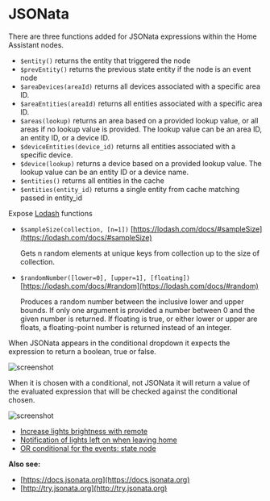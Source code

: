 # JSONata

There are three functions added for JSONata expressions within the Home Assistant nodes.

- `$entity()` returns the entity that triggered the node
- `$prevEntity()` returns the previous state entity if the node is an event node
- `$areaDevices(areaId)` returns all devices associated with a specific area ID.
- `$areaEntities(areaId)` returns all entities associated with a specific area ID.
- `$areas(lookup)` returns an area based on a provided lookup value, or all areas if no lookup value is provided. The lookup value can be an area ID, an entity ID, or a device ID.
- `$deviceEntities(device_id)` returns all entities associated with a specific device.
- `$device(lookup)` returns a device based on a provided lookup value. The lookup value can be an entity ID or a device name.
- `$entities()` returns all entities in the cache
- `$entities(entity_id)` returns a single entity from cache matching passed in entity_id

Expose [Lodash](https://lodash.com/) functions

- `$sampleSize(collection, [n=1])` [https://lodash.com/docs/#sampleSize](https://lodash.com/docs/#sampleSize)

  Gets n random elements at unique keys from collection up to the size of collection.

- `$randomNumber([lower=0], [upper=1], [floating])` [https://lodash.com/docs/#random](https://lodash.com/docs/#random)

  Produces a random number between the inclusive lower and upper bounds. If only one argument is provided a number between 0 and the given number is returned. If floating is true, or either lower or upper are floats, a floating-point number is returned instead of an integer.

When JSONata appears in the conditional dropdown it expects the expression to return a boolean, true or false.

![screenshot](./images/jsonata_1.png)

When it is chosen with a conditional, not JSONata it will return a value of the evaluated expression that will be checked against the conditional chosen.

![screenshot](./images/jsonata_2.png)

- [Increase lights brightness with remote](../cookbook/jsonata.html#increase-lights-brightness-with-remote)
- [Notification of lights left on when leaving home](../cookbook/jsonata.html#notification-of-lights-left-on-when-leaving-home)
- [OR conditional for the events: state node](../cookbook/jsonata.html#or-conditional-for-the-events-state-node)

**Also see:**

- [https://docs.jsonata.org](https://docs.jsonata.org)
- [http://try.jsonata.org](http://try.jsonata.org)
